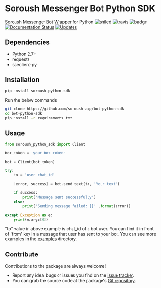 
# Soroush Messenger Bot Python SDK
Soroush Messenger Bot Wrapper for Python
![shiled](https://img.shields.io/pypi/v/soroush_python_sdk.svg)
![travis](https://img.shields.io/travis/alinik/soroush_python_sdk.svg)
![badge](https://readthedocs.org/projects/soroush-python-sdk/badge/?version=latest)
[![Documentation Status](https://readthedocs.org/projects/bot-python-sdk/badge/?version=latest)](https://bot-python-sdk.readthedocs.io/en/latest/?badge=latest)
[![Updates](https://pyup.io/repos/github/alinik/bot-python-sdk/shield.svg)](https://pyup.io/repos/github/alinik/bot-python-sdk/)

## Dependencies ##
- Python 2.7+
- requests 
- sseclient-py

## Installation ##
```bash
pip install soroush-python-sdk
```

Run the below commands
```bash
git clone https://github.com/soroush-app/bot-python-sdk
cd bot-python-sdk
pip install -r requirements.txt
```

## Usage ##

```python
from soroush_python_sdk import Client

bot_token = 'your bot token'

bot = Client(bot_token)

try:
    to = 'user chat_id'

    [error, success] = bot.send_text(to, 'Your text')

    if success:
        print('Message sent successfully')
    else:
        print('Sending message failed: {}' .format(error))

except Exception as e:
    print(e.args[0])


```
"to" value in above example is chat_id of a bot user. You can find it in front of 'from' key in a message that user has sent to your bot. 
You can see more examples in the [examples](https://github.com/soroush-app/bot-python-sdk/tree/master/examples) directory.

 ## Contribute ##
 Contributions to the package are always welcome!
 - Report any idea, bugs or issues you find on the [issue tracker](https://github.com/soroush-app/bot-python-sdk/issues).
 - You can grab the source code at the package's [Git repository](https://github.com/soroush-app/bot-python-sdk.git).
